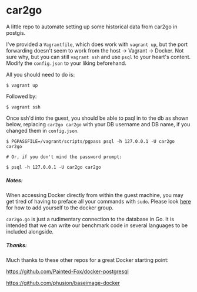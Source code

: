 car2go
======

A little repo to automate setting up some historical data from car2go in postgis.

I've provided a `Vagrantfile`, which does work with `vagrant up`, but the port forwarding doesn't seem to work
from the host -> Vagrant -> Docker.  Not sure why, but you can still `vagrant ssh` and use `psql` to your heart's
content.  Modify the `config.json` to your liking beforehand.

All you should need to do is:
```shell
$ vagrant up
```

Followed by:
```shell
$ vagrant ssh
```

Once ssh'd into the guest, you should be able to psql in to the db as shown below, replacing `car2go car2go` with
your DB username and DB name, if you changed them in `config.json`.

```shell
$ PGPASSFILE=/vagrant/scripts/pgpass psql -h 127.0.0.1 -U car2go car2go

# Or, if you don't mind the password prompt:

$ psql -h 127.0.0.1 -U car2go car2go
```

##### Notes:

When accessing Docker directly from within the guest machine, you may get tired of having to preface all your commands with `sudo`.
Please look [here](http://docs.docker.com/installation/ubuntulinux/#giving-non-root-access) for how to add yourself to the docker group.

`car2go.go` is just a rudimentary connection to the database in Go. It is intended that we can write our benchmark
code in several languages to be included alongside.

##### Thanks:
Much thanks to these other repos for a great Docker starting point:

https://github.com/Painted-Fox/docker-postgresql

https://github.com/phusion/baseimage-docker

